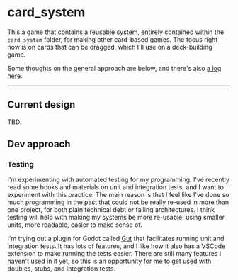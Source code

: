 # card_system

This a game that contains a reusable system, entirely contained within the `card_system` folder, for making other card-based games. The focus right now is on cards that can be dragged, which I'll use on a deck-building game.

Some thoughts on the general approach are below, and there's also [a log here](docs/log.md).

---

## Current design

TBD.

## Dev approach

### Testing

I'm experimenting with automated testing for my programming. I've recently read some books and materials on unit and integration tests, and I want to experiment with this practice. The main reason is that I feel like I've done so much programming in the past that could not be really re-used in more than one project, for both plain technical debt or failing architectures. I think testing will help with making my systems be more re-usable: using smaller units, more readable, easier to make sense of.

I'm trying out a plugin for Godot called [Gut](https://github.com/bitwes/Gut/) that facilitates running unit and integration tests. It has lots of features, and I like how it also has a VSCode extension to make running the tests easier. There are still many features I haven't used in it yet, so this is an opportunity for me to get used with doubles, stubs, and integration tests.
